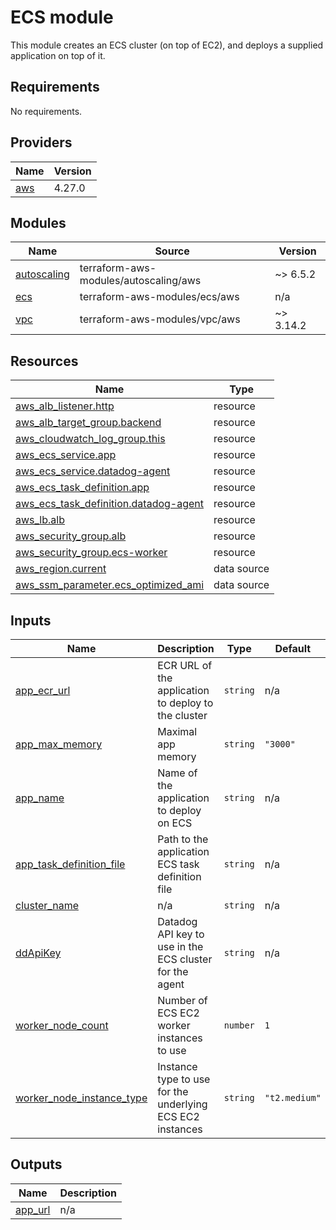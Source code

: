 # ECS module

This module creates an ECS cluster (on top of EC2), and deploys a supplied application on top of it.

<!-- BEGIN_TF_DOCS -->
## Requirements

No requirements.

## Providers

| Name | Version |
|------|---------|
| <a name="provider_aws"></a> [aws](#provider\_aws) | 4.27.0 |

## Modules

| Name | Source | Version |
|------|--------|---------|
| <a name="module_autoscaling"></a> [autoscaling](#module\_autoscaling) | terraform-aws-modules/autoscaling/aws | ~> 6.5.2 |
| <a name="module_ecs"></a> [ecs](#module\_ecs) | terraform-aws-modules/ecs/aws | n/a |
| <a name="module_vpc"></a> [vpc](#module\_vpc) | terraform-aws-modules/vpc/aws | ~> 3.14.2 |

## Resources

| Name | Type |
|------|------|
| [aws_alb_listener.http](https://registry.terraform.io/providers/hashicorp/aws/latest/docs/resources/alb_listener) | resource |
| [aws_alb_target_group.backend](https://registry.terraform.io/providers/hashicorp/aws/latest/docs/resources/alb_target_group) | resource |
| [aws_cloudwatch_log_group.this](https://registry.terraform.io/providers/hashicorp/aws/latest/docs/resources/cloudwatch_log_group) | resource |
| [aws_ecs_service.app](https://registry.terraform.io/providers/hashicorp/aws/latest/docs/resources/ecs_service) | resource |
| [aws_ecs_service.datadog-agent](https://registry.terraform.io/providers/hashicorp/aws/latest/docs/resources/ecs_service) | resource |
| [aws_ecs_task_definition.app](https://registry.terraform.io/providers/hashicorp/aws/latest/docs/resources/ecs_task_definition) | resource |
| [aws_ecs_task_definition.datadog-agent](https://registry.terraform.io/providers/hashicorp/aws/latest/docs/resources/ecs_task_definition) | resource |
| [aws_lb.alb](https://registry.terraform.io/providers/hashicorp/aws/latest/docs/resources/lb) | resource |
| [aws_security_group.alb](https://registry.terraform.io/providers/hashicorp/aws/latest/docs/resources/security_group) | resource |
| [aws_security_group.ecs-worker](https://registry.terraform.io/providers/hashicorp/aws/latest/docs/resources/security_group) | resource |
| [aws_region.current](https://registry.terraform.io/providers/hashicorp/aws/latest/docs/data-sources/region) | data source |
| [aws_ssm_parameter.ecs_optimized_ami](https://registry.terraform.io/providers/hashicorp/aws/latest/docs/data-sources/ssm_parameter) | data source |

## Inputs

| Name | Description | Type | Default | Required |
|------|-------------|------|---------|:--------:|
| <a name="input_app_ecr_url"></a> [app\_ecr\_url](#input\_app\_ecr\_url) | ECR URL of the application to deploy to the cluster | `string` | n/a | yes |
| <a name="input_app_max_memory"></a> [app\_max\_memory](#input\_app\_max\_memory) | Maximal app memory | `string` | `"3000"` | no |
| <a name="input_app_name"></a> [app\_name](#input\_app\_name) | Name of the application to deploy on ECS | `string` | n/a | yes |
| <a name="input_app_task_definition_file"></a> [app\_task\_definition\_file](#input\_app\_task\_definition\_file) | Path to the application ECS task definition file | `string` | n/a | yes |
| <a name="input_cluster_name"></a> [cluster\_name](#input\_cluster\_name) | n/a | `string` | n/a | yes |
| <a name="input_ddApiKey"></a> [ddApiKey](#input\_ddApiKey) | Datadog API key to use in the ECS cluster for the agent | `string` | n/a | yes |
| <a name="input_worker_node_count"></a> [worker\_node\_count](#input\_worker\_node\_count) | Number of ECS EC2 worker instances to use | `number` | `1` | no |
| <a name="input_worker_node_instance_type"></a> [worker\_node\_instance\_type](#input\_worker\_node\_instance\_type) | Instance type to use for the underlying ECS EC2 instances | `string` | `"t2.medium"` | no |

## Outputs

| Name | Description |
|------|-------------|
| <a name="output_app_url"></a> [app\_url](#output\_app\_url) | n/a |
<!-- END_TF_DOCS -->